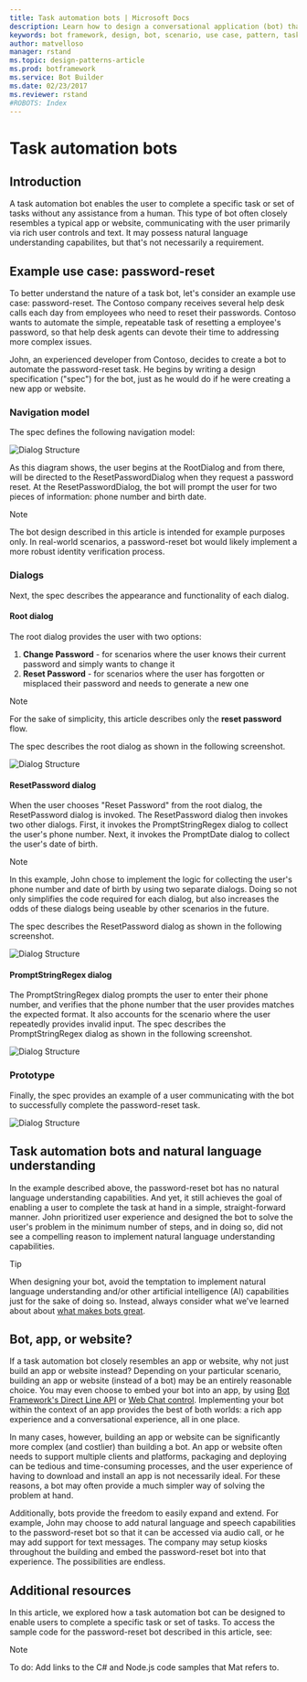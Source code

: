 ```yaml
---
title: Task automation bots | Microsoft Docs
description: Learn how to design a conversational application (bot) that can automate tasks.
keywords: bot framework, design, bot, scenario, use case, pattern, task automation
author: matvelloso
manager: rstand
ms.topic: design-patterns-article
ms.prod: botframework
ms.service: Bot Builder
ms.date: 02/23/2017
ms.reviewer: rstand
#ROBOTS: Index
---
```

# Task automation bots

## Introduction

A task automation bot enables the user to complete a specific task or set of tasks without any assistance from a human. 
This type of bot often closely resembles a typical app or website, communicating with the user primarily via rich user controls and text. 
It may possess natural language understanding capabilites, but that's not necessarily a requirement. 

## Example use case: password-reset

To better understand the nature of a task bot, let's consider an example use case: password-reset. 
The Contoso company receives several help desk calls each day from employees who need to reset their passwords. 
Contoso wants to automate the simple, repeatable task of resetting a employee's password, so that help desk agents 
can devote their time to addressing more complex issues. 

John, an experienced developer from Contoso, decides to create a bot to automate the password-reset task. 
He begins by writing a design specification ("spec") for the bot, just as he would do if he were creating a new app or website. 

### Navigation model

The spec defines the following navigation model:

![Dialog Structure](media/designing-bots/patterns/simple-task1.png)

As this diagram shows, the user begins at the RootDialog and from there, 
will be directed to the ResetPasswordDialog when they request a password reset. 
At the ResetPasswordDialog, the bot will prompt the user for two pieces of information: phone number and birth date. 

> [!NOTE]
> The bot design described in this article is intended for example purposes only. 
> In real-world scenarios, a password-reset bot would likely implement a more robust identity verification process.

### Dialogs

Next, the spec describes the appearance and functionality of each dialog. 

#### Root dialog

The root dialog provides the user with two options: 

1. **Change Password** - for scenarios where the user knows their current password and simply wants to change it
2. **Reset Password** - for scenarios where the user has forgotten or misplaced their password and needs to generate a new one

> [!NOTE]
> For the sake of simplicity, this article describes only the **reset password** flow.

The spec describes the root dialog as shown in the following screenshot.

![Dialog Structure](media/designing-bots/patterns/simple-task2.png)

#### ResetPassword dialog

When the user chooses "Reset Password" from the root dialog, the ResetPassword dialog is invoked. 
The ResetPassword dialog then invokes two other dialogs. 
First, it invokes the PromptStringRegex dialog to collect the user's phone number. 
Next, it invokes the PromptDate dialog to collect the user's date of birth. 

> [!NOTE]
> In this example, John chose to implement the logic for collecting the user's phone number 
> and date of birth by using two separate dialogs. 
> Doing so not only simplifies the code required for each dialog, but also increases the odds of these 
> dialogs being useable by other scenarios in the future. 

The spec describes the ResetPassword dialog as shown in the following screenshot.

![Dialog Structure](media/designing-bots/patterns/simple-task3.png)

#### PromptStringRegex dialog

The PromptStringRegex dialog prompts the user to enter their phone number, and verifies that the phone number 
that the user provides matches the expected format. 
It also accounts for the scenario where the user repeatedly provides invalid input. 
The spec describes the PromptStringRegex dialog as shown in the following screenshot.

![Dialog Structure](media/designing-bots/patterns/simple-task4.png)

### Prototype

Finally, the spec provides an example of a user communicating with the bot to successfully complete the password-reset task.

![Dialog Structure](media/designing-bots/patterns/simple-task5.png)

## Task automation bots and natural language understanding

In the example described above, the password-reset bot has no natural language understanding capabilities. 
And yet, it still achieves the goal of enabling a user to complete the task at hand in a simple, straight-forward manner. 
John prioritized user experience and designed the bot to solve the user's problem in the minimum number of steps, 
and in doing so, did not see a compelling reason to implement natural language understanding capabilities. 

> [!TIP]
> When designing your bot, avoid the temptation to implement natural language understanding and/or
> other artificial intelligence (AI) capabilities just for the sake of doing so. 
> Instead, always consider what we've learned about about [what makes bots great](bot-framework-design-overview.md#design-guidance). 

## Bot, app, or website?

If a task automation bot closely resembles an app or website, why not just build an app or website instead? 
Depending on your particular scenario, building an app or website (instead of a bot) may be an entirely reasonable choice. 
You may even choose to embed your bot into an app, by using [Bot Framework's Direct Line API](https://docs.botframework.com/en-us/restapi/DirectLine3/#navtitle) 
or <a href="https://github.com/Microsoft/BotFramework-WebChat" target="_blank">Web Chat control</a>. 
Implementing your bot within the context of an app provides the best of both worlds: a rich app experience and a conversational experience, all in one place. 

In many cases, however, building an app or website can be significantly more complex (and costlier) than building a bot. 
An app or website often needs to support multiple clients and platforms, packaging and deploying 
can be tedious and time-consuming processes, and the user experience of having to download and install an app is not necessarily ideal. 
For these reasons, a bot may often provide a much simpler way of solving the problem at hand. 

Additionally, bots provide the freedom to easily expand and extend. 
For example, John may choose to add natural language and speech capabilities to the password-reset bot so that it can be accessed via audio call, 
or he may add support for text messages. 
The company may setup kiosks throughout the building and embed the password-reset bot into that experience. 
The possibilities are endless. 

## Additional resources

In this article, we explored how a task automation bot can be designed to enable users
to complete a specific task or set of tasks. To access the sample code for the password-reset bot 
described in this article, see: 

> [!NOTE]
> To do: Add links to the C# and Node.js code samples that Mat refers to.
